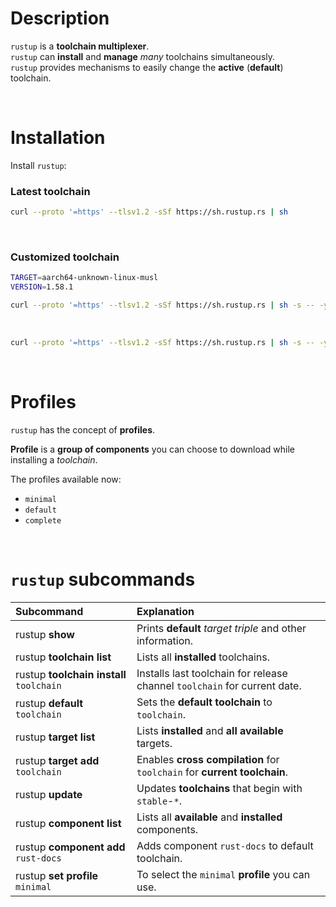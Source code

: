 # Description
`rustup` is a **toolchain multiplexer**. <br>
`rustup` can **install** and **manage** *many* toolchains simultaneously. <br>
`rustup` provides mechanisms to easily change the **active** (**default**) toolchain.

<br>

# Installation
Install `rustup`:
### Latest toolchain
```bash
curl --proto '=https' --tlsv1.2 -sSf https://sh.rustup.rs | sh
```

<br>

### Customized toolchain
```bash
TARGET=aarch64-unknown-linux-musl
VERSION=1.58.1

curl --proto '=https' --tlsv1.2 -sSf https://sh.rustup.rs | sh -s -- -y --default-toolchain ${VERSION}-${TARGET}
```

<br>

```bash
curl --proto '=https' --tlsv1.2 -sSf https://sh.rustup.rs | sh -s -- -y --default-toolchain 1.65.0-aarch64-apple-darwin
```

<br>

# Profiles
`rustup` has the concept of **profiles**. 

**Profile** is a **group of components** you can choose to download while installing a *toolchain*. 

The profiles available now:
- `minimal`
- `default`
- `complete`

<br>

# `rustup` subcommands
|Subcommand|Explanation|
|:---------|:----------|
|rustup **show**|Prints **default** *target triple* and other information.|
|rustup **toolchain list**|Lists all **installed** toolchains.|
|rustup **toolchain install** `toolchain`|Installs last toolchain for release channel `toolchain` for current date.|
|rustup **default** `toolchain`|Sets the **default toolchain** to `toolchain`.|
|rustup **target list**|Lists **installed** and **all available** targets.|
|rustup **target add** `toolchain`|Enables **cross compilation** for `toolchain` for **current toolchain**.|
|rustup **update**|Updates **toolchains** that begin with `stable`-`*`.|
|rustup **component list**|Lists all **available** and **installed** components.|
|rustup **component add** `rust-docs`|Adds component `rust-docs` to default toolchain.|
|rustup **set profile** `minimal`|To select the `minimal` **profile** you can use.|
